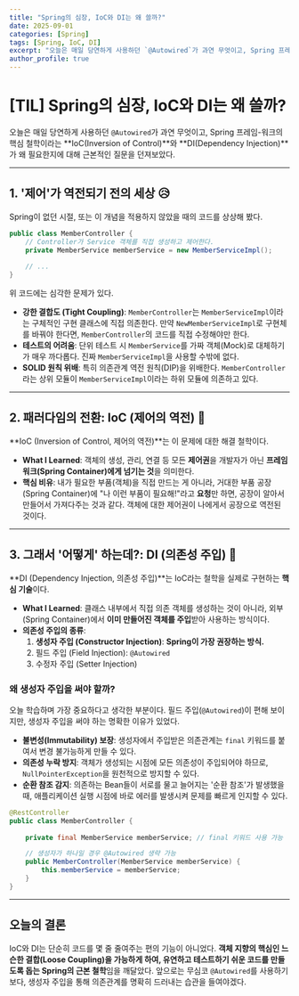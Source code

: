 ```yaml
---
title: "Spring의 심장, IoC와 DI는 왜 쓸까?"
date: 2025-09-01
categories: [Spring]
tags: [Spring, IoC, DI]
excerpt: "오늘은 매일 당연하게 사용하던 `@Autowired`가 과연 무엇이고, Spring 프레임-워크의 핵심 철학이라는 **IoC(Inversion of Control)**와 **DI(Dependency Injection)**가 왜 필요한지에 대해 근본적인 질문을 던져보았다."
author_profile: true
---
```


# [TIL] Spring의 심장, IoC와 DI는 왜 쓸까?

오늘은 매일 당연하게 사용하던 `@Autowired`가 과연 무엇이고, Spring 프레임-워크의 핵심 철학이라는 **IoC(Inversion of Control)**와 **DI(Dependency Injection)**가 왜 필요한지에 대해 근본적인 질문을 던져보았다.

---

## 1. '제어'가 역전되기 전의 세상 😥

Spring이 없던 시절, 또는 이 개념을 적용하지 않았을 때의 코드를 상상해 봤다.

```java
public class MemberController {
    // Controller가 Service 객체를 직접 생성하고 제어한다.
    private MemberService memberService = new MemberServiceImpl();
    
    // ...
}
```

위 코드에는 심각한 문제가 있다.
* **강한 결합도 (Tight Coupling)**: `MemberController`는 `MemberServiceImpl`이라는 구체적인 구현 클래스에 직접 의존한다. 만약 `NewMemberServiceImpl`로 구현체를 바꿔야 한다면, `MemberController`의 코드를 직접 수정해야만 한다.
* **테스트의 어려움**: 단위 테스트 시 `MemberService`를 가짜 객체(Mock)로 대체하기가 매우 까다롭다. 진짜 `MemberServiceImpl`을 사용할 수밖에 없다.
* **SOLID 원칙 위배**: 특히 의존관계 역전 원칙(DIP)을 위배한다. `MemberController`라는 상위 모듈이 `MemberServiceImpl`이라는 하위 모듈에 의존하고 있다.

---

## 2. 패러다임의 전환: IoC (제어의 역전) 🔄

**IoC (Inversion of Control, 제어의 역전)**는 이 문제에 대한 해결 철학이다.

* **What I Learned**: 객체의 생성, 관리, 연결 등 모든 **제어권**을 개발자가 아닌 **프레임워크(Spring Container)에게 넘기는 것**을 의미한다.
* **핵심 비유**: 내가 필요한 부품(객체)을 직접 만드는 게 아니라, 거대한 부품 공장(Spring Container)에 "나 이런 부품이 필요해!"라고 **요청**만 하면, 공장이 알아서 만들어서 가져다주는 것과 같다. 객체에 대한 제어권이 나에게서 공장으로 역전된 것이다.

---

## 3. 그래서 '어떻게' 하는데?: DI (의존성 주입) 💉

**DI (Dependency Injection, 의존성 주입)**는 IoC라는 철학을 실제로 구현하는 **핵심 기술**이다.

* **What I Learned**: 클래스 내부에서 직접 의존 객체를 생성하는 것이 아니라, 외부(Spring Container)에서 **이미 만들어진 객체를 주입**받아 사용하는 방식이다.
* **의존성 주입의 종류**:
    1.  **생성자 주입 (Constructor Injection)**: **Spring이 가장 권장하는 방식.**
    2.  필드 주입 (Field Injection): `@Autowired`
    3.  수정자 주입 (Setter Injection)

### 왜 생성자 주입을 써야 할까?

오늘 학습하며 가장 중요하다고 생각한 부분이다. 필드 주입(`@Autowired`)이 편해 보이지만, 생성자 주입을 써야 하는 명확한 이유가 있었다.

* **불변성(Immutability) 보장**: 생성자에서 주입받은 의존관계는 `final` 키워드를 붙여서 변경 불가능하게 만들 수 있다.
* **의존성 누락 방지**: 객체가 생성되는 시점에 모든 의존성이 주입되어야 하므로, `NullPointerException`을 원천적으로 방지할 수 있다.
* **순환 참조 감지**: 의존하는 Bean들이 서로를 물고 늘어지는 '순환 참조'가 발생했을 때, 애플리케이션 실행 시점에 바로 에러를 발생시켜 문제를 빠르게 인지할 수 있다.

```java
@RestController
public class MemberController {
    
    private final MemberService memberService; // final 키워드 사용 가능

    // 생성자가 하나일 경우 @Autowired 생략 가능
    public MemberController(MemberService memberService) {
        this.memberService = memberService;
    }
}
```
---

## 오늘의 결론

IoC와 DI는 단순히 코드를 몇 줄 줄여주는 편의 기능이 아니었다. **객체 지향의 핵심인 느슨한 결합(Loose Coupling)을 가능하게 하여, 유연하고 테스트하기 쉬운 코드를 만들도록 돕는 Spring의 근본 철학**임을 깨달았다. 앞으로는 무심코 `@Autowired`를 사용하기보다, 생성자 주입을 통해 의존관계를 명확히 드러내는 습관을 들여야겠다.
